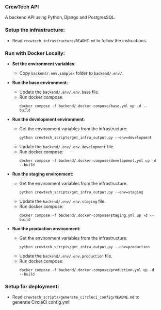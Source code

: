 ### CrewTech API
A backend API using Python, Django and PostgresSQL.

### Setup the infrastructure:
- Read `crewtech_infrastructure/README.md` to follow the instructions.


### Run with Docker Locally:

- **Set the environment variables:**
  - Copy `backend/.env.sample/` folder to `backend/.env/`.


- **Run the base environment:**
  - Update the `backend/.env/.env.base` file. 
  - Run docker compose:
    ```shell
    docker compose -f backend/.docker-compose/base.yml up -d --build
    ```


- **Run the development environment:**
  - Get the environment variables from the infrastructure:
    ```shell
    python crewtech_scripts/get_infra_output.py --env=development
    ```
  - Update the `backend/.env/.env.development` file. 
  - Run docker compose:
    ```shell
    docker compose -f backend/.docker-compose/development.yml up -d --build
    ```


- **Run the staging environment:**
  - Get the environment variables from the infrastructure:
    ```shell
    python crewtech_scripts/get_infra_output.py --env=staging
    ```
  - Update the `backend/.env/.env.staging` file. 
  - Run docker compose:
    ```shell
    docker compose -f backend/.docker-compose/staging.yml up -d --build
    ```


- **Run the production environment:**
  - Get the environment variables from the infrastructure:
    ```shell
    python crewtech_scripts/get_infra_output.py --env=production
    ```
  - Update the `backend/.env/.env.production` file. 
  - Run docker compose:
    ```shell
    docker compose -f backend/.docker-compose/production.yml up -d --build
    ```
    
### Setup for deployment:
- Read `crewtech_scripts/generate_circleci_config/README.md` to generate CircleCI config.yml












